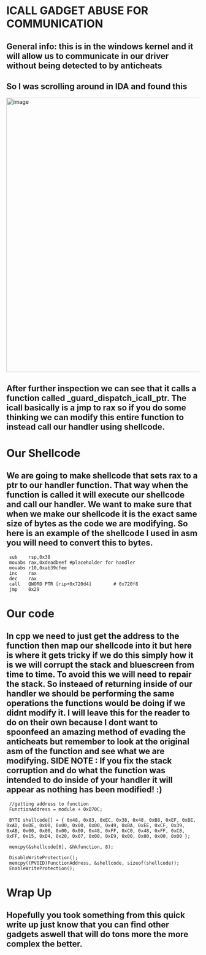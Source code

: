 # ICALL GADGET ABUSE FOR COMMUNICATION
## General info: this is in the windows kernel and it will allow us to communicate in our driver without being detected to by anticheats
## So I was scrolling around in IDA and found this 

<img width="715" alt="image" src="https://github.com/nolanpierce/ICALL-GADGET/assets/157973674/20a76b68-fc8c-42a9-9f02-b3e17b94e4fe">


## After further inspection we can see that it calls a function called _guard_dispatch_icall_ptr. The icall basically is a jmp to rax so if you do some thinking we can modify this entire function to instead call our handler using shellcode.

# Our Shellcode
## We are going to make shellcode that sets rax to a ptr to our handler function. That way when the function is called it will execute our shellcode and call our handler. We want to make sure that when we make our shellcode it is the exact same size of bytes as the code we are modifying. So here is an example of the shellcode I used in asm you will need to convert this to bytes.
```
 sub    rsp,0x38
 movabs rax,0xdeadbeef #placeholder for handler
 movabs r10,0xab39cfee
 inc    rax
 dec    rax
 call   QWORD PTR [rip+0x720d4]        # 0x720f8
 jmp    0x29
```

# Our code
## In cpp we need to just get the address to the function then map our shellcode into it but here is where it gets tricky if we do this simply how it is we will corrupt the stack and bluescreen from time to time. To avoid this we will need to repair the stack. So insteaed of returning inside of our handler we should be performing the same operations the functions would be doing if we didnt modify it. I will leave this for the reader to do on their own because I dont want to spoonfeed an amazing method of evading the anticheats but remember to look at the original asm of the function and see what we are modifying. SIDE NOTE : If you fix the stack corruption and do what the function was intended to do inside of your handler it will appear as nothing has been modified! :)
```
 //getting address to function
 FunctionAddress = module + 0xD70C; 
  
 BYTE shellcode[] = { 0x48, 0x83, 0xEC, 0x38, 0x48, 0xB8, 0xEF, 0xBE, 0xAD, 0xDE, 0x00, 0x00, 0x00, 0x00, 0x49, 0xBA, 0xEE, 0xCF, 0x39, 0xAB, 0x00, 0x00, 0x00, 0x00, 0x48, 0xFF, 0xC0, 0x48, 0xFF, 0xC8, 0xFF, 0x15, 0xD4, 0x20, 0x07, 0x00, 0xE9, 0x00, 0x00, 0x00, 0x00 };

 memcpy(&shellcode[6], &hkfunction, 8);

 DisableWriteProtection();
 memcpy((PVOID)FunctionAddress, &shellcode, sizeof(shellcode));
 EnableWriteProtection();

```

# Wrap Up
## Hopefully you took something from this quick write up just know that you can find other gadgets aswell that will do tons more the more complex the better. 
